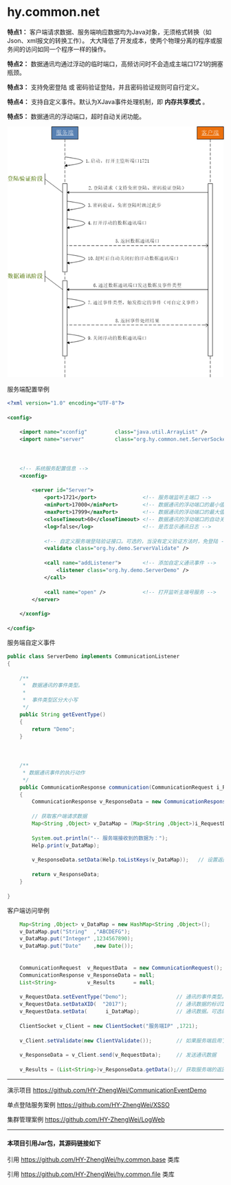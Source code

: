 # hy.common.net



  __特点1：__ 客户端请求数据、服务端响应数据均为Java对象，无须格式转换（如Json、xml报文的转换工作）。
  大大降低了开发成本，使两个物理分离的程序或服务间的访问如同一个程序一样的操作。
  
  __特点2：__ 数据通讯均通过浮动的临时端口，高频访问时不会造成主端口1721的拥塞瓶颈。
  
  __特点3：__ 支持免密登陆 或 密码验证登陆，并且密码验证规则可自行定义。
  
  __特点4：__ 支持自定义事件。默认为XJava事件处理机制，即 __内存共享模式__ 。
  
  __特点5：__ 数据通讯的浮动端口，超时自动关闭功能。
  
  
  
![image](images/StockServer.png)



服务端配置举例
```xml
<?xml version="1.0" encoding="UTF-8"?>

<config>

	<import name="xconfig"         class="java.util.ArrayList" />
	<import name="server"          class="org.hy.common.net.ServerSocket" />
	
	
	
	<!-- 系统服务配置信息 -->
	<xconfig>
	
		<server id="Server">
			<port>1721</port>               <!-- 服务端监听主端口 -->
			<minPort>17000</minPort>        <!-- 数据通讯的浮动端口的最小值 -->
			<maxPort>17999</maxPort>        <!-- 数据通讯的浮动端口的最大值 -->
			<closeTimeout>60</closeTimeout> <!-- 数据通讯的浮动端口的自动关闭超时时长（单位：秒） -->
			<log>false</log>                <!-- 是否显示通讯日志 -->
			
			<!-- 自定义服务端登陆验证接口。可选的，当没有定义验证方法时，免登陆 -->
			<validate class="org.hy.demo.ServerValidate" />
			
			<call name="addListener">       <!-- 添加自定义通讯事件 -->
				<listener class="org.hy.demo.ServerDemo" />
			</call>
			
			<call name="open" />            <!-- 打开监听主端号服务 -->
		</server>
		
	</xconfig>
	
</config>
```



服务端自定义事件
```java
public class ServerDemo implements CommunicationListener
{
    
    /**
     *  数据通讯的事件类型。
     *  
     *  事件类型区分大小写
     */
    public String getEventType()
    {
        return "Demo";
    }
    
    
    
    /**
     * 数据通讯事件的执行动作
     */
    public CommunicationResponse communication(CommunicationRequest i_RequestData)
    {
        CommunicationResponse v_ResponseData = new CommunicationResponse();
        
        // 获取客户端请求数据
        Map<String ,Object> v_DataMap = (Map<String ,Object>)i_RequestData.getData();
        
        System.out.println("-- 服务端接收到的数据为：");
        Help.print(v_DataMap);
        
        v_ResponseData.setData(Help.toListKeys(v_DataMap));   // 设置返回结果
        
        return v_ResponseData;
    }
    
}
```



客户端访问举例
```java
    Map<String ,Object> v_DataMap = new HashMap<String ,Object>();
    v_DataMap.put("String"  ,"ABCDEFG");
    v_DataMap.put("Integer" ,1234567890);
    v_DataMap.put("Date"    ,new Date());

    
    CommunicationRequest  v_RequestData  = new CommunicationRequest();
    CommunicationResponse v_ResponseData = null;
    List<String>          v_Results      = null;
    
    v_RequestData.setEventType("Demo");                // 通讯的事件类型。如果没有设置此属性，默认为XJava事件类型
    v_RequestData.setDataXID(  "2017");                // 通讯数据的标识ID。可选的，按具体业务而定
    v_RequestData.setData(      i_DataMap);            // 通讯数据。可选的，按具体业务而定。可为任何Java类型，须实现 java.io.Serializable 接口
	
    ClientSocket v_Client = new ClientSocket("服务端IP" ,1721);
	
    v_Client.setValidate(new ClientValidate());        // 如果服务端启用了登陆验证，则客户端要提供用户名及密码
	
    v_ResponseData = v_Client.send(v_RequestData);     // 发送通讯数据
	
    v_Results = (List<String>)v_ResponseData.getData();// 获取服务端的返回结果。可为任何Java类型，只须实现 java.io.Serializable 接口即可
```



---
演示项目 https://github.com/HY-ZhengWei/CommunicationEventDemo

单点登陆服务案例 https://github.com/HY-ZhengWei/XSSO

集群管理案例 https://github.com/HY-ZhengWei/LogWeb



---
#### 本项目引用Jar包，其源码链接如下
引用 https://github.com/HY-ZhengWei/hy.common.base 类库

引用 https://github.com/HY-ZhengWei/hy.common.file 类库